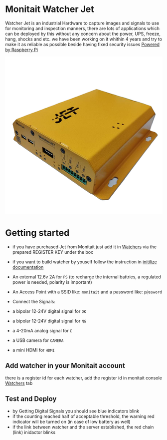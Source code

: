 # Monitait Watcher Jet

Watcher Jet is an industrial Hardware to capture images and signals to use for monitoring and inspection manners, there are lots of applications which can be deployed by this without any concern about the power, UPS, freeze, hang, shocks and etc.
we have been working on it whithin 4 years and try to make it as reliable as possible beside having fixed security issues [Powered by Raspberry Pi](https://www.raspberrypi.com/for-industry/powered-by/product-catalogue/?category=SBCs&industry=Industrial+control%2Fapplications)

![watcher-jet-v2.2.png](docs/watcher-jet-v2.2.png)

# Getting started

- if you have purchased Jet from Monitait just add it in [Watchers](https://console.monitait.com/factory/watchers) via the prepared REGISTER KEY under the box

- if you want to build watcher by youself follow the instruction in [initilize documentation](docs/README.md)

- An external 12.6v 2A for `PS` (to recharge the internal battries, a regulated power is needed, polarity is important) 
- An Access Point with a SSID like: `monitait` and a password like: `p@ssword`
- Connect the Signals:
- a bipolar 12-24V digital signal for `OK`
- a bipolar 12-24V digital signal for `NG`
- a 4-20mA analog signal for `C`
- a USB camera for `CAMERA`
- a mini HDMI for `HDMI`

## Add watcher in your Monitait account

there is a register id for each watcher, add the register id in monitait console [Watchers](https://console.monitait.com/factory/watchers) tab


## Test and Deploy

- by Getting Digital Signals you should see blue indicators blink
- if the counting reached half of acceptable threshold, the warning red indicator will be turned on (in case of low battery as well)
- if the link between watcher and the server established, the red chain (link) inidactor blinks